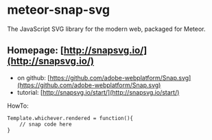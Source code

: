 meteor-snap-svg
===============

The JavaScript SVG library for the modern web, packaged for Meteor.

Homepage: [http://snapsvg.io/](http://snapsvg.io/)
---
* on github: [https://github.com/adobe-webplatform/Snap.svg](https://github.com/adobe-webplatform/Snap.svg)
* tutorial: [http://snapsvg.io/start/](http://snapsvg.io/start/)

HowTo:

    Template.whichever.rendered = function(){
    	// snap code here
    }
